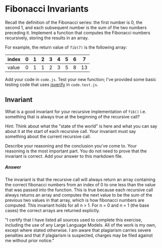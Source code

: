 # Fibonacci Invariants

Recall the definition of the Fibonacci series: the first number is 0, the second
1, and each subsequent number is the sum of the two numbers preceding it.
Implement a function that computes the Fibonacci numbers recursively, storing
the results in an array.

For example, the return value of `fib(7)` is the following array:

| index |  0  |  1  |  2  |  3  |  4  |  5  |  6  |  7  |
| ----- | --- | --- | --- | --- | --- | --- | --- | --- |
| value |  0  |  1  |  1  |  2  |  3  |  5  |  8  |  13 |

Add your code in `code.js`. Test your new function; I've provided some basic
testing code that uses [jsverify](https://jsverify.github.io/) in
`code.test.js`.

## Invariant

What is a good invariant for your recursive implementation of `fib()`
i.e. something that is always true at the beginning of the recursive call?

Hint: Think about what the "state of the world" is here and what you can say
about it at the start of each recursive call. Your invariant must say something
about the current recursive call.

Describe your reasoning and the conclusion you've come to. Your reasoning is the
most important part. You do not need to prove that the invariant is correct. Add
your answer to this markdown file.

##### Answer

The invariant is that the recursive call will always return an array containing
the correct fibonacci numbers from an index of 0 to one less than the value that
was passed into the function. This is true because each recursive call always 
returns an array and computes the next value to be the sum of the previous two 
values in that array, which is how fibonacci numbers are computed. This invariant 
holds for all n > 1. For n = 0 and n = 1 (the base cases) the correct arrays are 
returned explictly. 

"I certify that I have listed all sources used to complete this exercise, including the use of any Large Language Models. 
All of the work is my own, except where stated otherwise. I am aware that plagiarism carries severe penalties and that 
if plagiarism is suspected, charges may be filed against me without prior notice."
